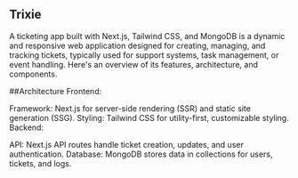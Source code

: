 

## Trixie
A ticketing app built with Next.js, Tailwind CSS, and MongoDB is a dynamic and responsive web application designed for creating, managing, and tracking tickets, typically used for support systems, task management, or event handling. Here's an overview of its features, architecture, and components.

##Architecture
Frontend:

Framework: Next.js for server-side rendering (SSR) and static site generation (SSG).
Styling: Tailwind CSS for utility-first, customizable styling.
Backend:

API: Next.js API routes handle ticket creation, updates, and user authentication.
Database: MongoDB stores data in collections for users, tickets, and logs.
